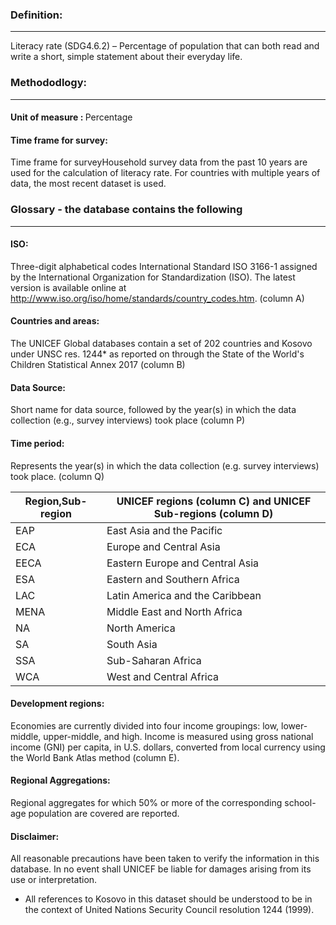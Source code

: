 ### Definition:

<hr>
Literacy rate (SDG4.6.2) – Percentage of population that can both read and write a short, simple statement about their everyday life.

### Methododlogy:

<hr>

#### Unit of measure<span> :</span> <span style="font-weight:normal;">Percentage</span>

#### Time frame for survey:

Time frame for surveyHousehold survey data from the past 10 years are used for the calculation of literacy rate. For countries with multiple years of data, the most recent dataset is used.

### Glossary - the database contains the following

<hr>

#### ISO:

Three-digit alphabetical codes International Standard ISO 3166-1 assigned by the International Organization for Standardization (ISO). The latest version is available online at http://www.iso.org/iso/home/standards/country_codes.htm. (column A)

#### Countries and areas:

The UNICEF Global databases contain a set of 202 countries and Kosovo under UNSC res. 1244\* as reported on through the State of the World's Children Statistical Annex 2017 (column B)

#### Data Source:

Short name for data source, followed by the year(s) in which the data collection (e.g., survey interviews) took place (column P)

#### Time period:

Represents the year(s) in which the data collection (e.g. survey interviews) took place. (column Q)

<table>
  <thead>
    <tr>
      <th>Region,Sub-region</th>
      <th>UNICEF regions (column C) and UNICEF Sub-regions (column D)</th>
    </tr>
  </thead>
  <tbody>
    <tr>
      <td>EAP</td>
      <td>East Asia and the Pacific</td>
    </tr>
    <tr>
      <td>ECA</td>
      <td>Europe and Central Asia</td>
    </tr>
    <tr>
      <td>EECA</td>
      <td>Eastern Europe and Central Asia</td>
    </tr>
    <tr>
      <td>ESA</td>
      <td>Eastern and Southern Africa</td>
    </tr>
    <tr>
      <td>LAC</td>
      <td>Latin America and the Caribbean</td>
    </tr>
    <tr>
      <td>MENA</td>
      <td>Middle East and North Africa</td>
    </tr>
    <tr>
      <td>NA</td>
      <td>North America</td>
    </tr>
    <tr>
      <td>SA</td>
      <td>South Asia</td>
    </tr>
    <tr>
      <td>SSA</td>
      <td>Sub-Saharan Africa</td>
    </tr>
    <tr>
      <td>WCA</td>
      <td>West and Central Africa</td>
    </tr>
  </tbody>
</table>

#### Development regions:

Economies are currently divided into four income groupings: low, lower-middle, upper-middle, and high. Income is measured using gross national income (GNI) per capita, in U.S. dollars, converted from local currency using the World Bank Atlas method (column E).

#### Regional Aggregations:

Regional aggregates for which 50% or more of the corresponding school-age population are covered are reported.

#### Disclaimer:

All reasonable precautions have been taken to verify the information in this database. In no event shall UNICEF be liable for damages arising from its use or interpretation.

- All references to Kosovo in this dataset should be understood to be in the context of United Nations Security Council resolution 1244 (1999).
